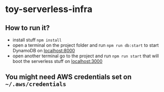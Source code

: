 # toy-serverless-infra

## How to run it?
- install stuff `npm install`
- open a terminal on the project folder and run `npm run db:start` to start DynamoDB on [localhost:8000](localhost:8000)
- open another terminal go to the project and run `npm run start` that will boot the serverless stuff on [localhost:3000](localhost:3000)


## You might need AWS credentials set on `~/.aws/credentials`
